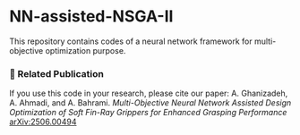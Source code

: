 # NN-assisted-NSGA-II
This repository contains codes of a neural network framework for multi-objective optimization purpose.


### 📄 Related Publication

If you use this code in your research, please cite our paper:
A. Ghanizadeh, A. Ahmadi, and A. Bahrami.
*Multi-Objective Neural Network Assisted Design Optimization of Soft Fin-Ray Grippers for Enhanced Grasping Performance*  [arXiv:2506.00494](https://arxiv.org/abs/2506.00494)